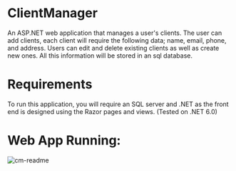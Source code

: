 # ClientManager
An ASP.NET web application that manages a user's clients. The user can add clients, each client will require the following data; name, email, phone, and address.
Users can edit and delete existing clients as well as create new ones. All this information will be stored in an sql database.

# Requirements
To run this application, you will require an SQL server and .NET as the front end is designed using the Razor pages and views. (Tested on .NET 6.0)


# Web App Running:

![cm-readme](https://user-images.githubusercontent.com/46537861/222935007-aa68d274-99eb-4568-b8d0-6d9a0624334d.gif)

